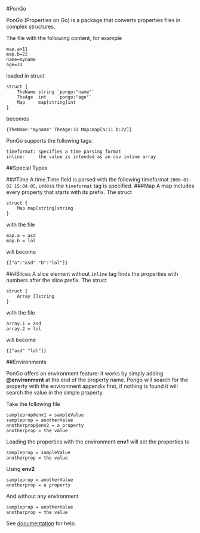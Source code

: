 #PonGo

PonGo (Properties on Go) is a package that converts properties files in complex structures.

The file with the following content, for example

	map.a=11
	map.b=22
	name=myname
	age=33

loaded in struct

	struct {
		TheName string `pongo:"name"`
		TheAge  int    `pongo:"age"`
		Map     map[string]int
	}

becomes

	{TheName:"myname" TheAge:33 Map:map[a:11 b:22]}

PonGo supports the following tags:

	timeformat: specifies a time parsing format
	inline:		the value is intended as an csv inline array 


##Special Types

###Time
A time.Time field is parsed with the following timeformat `2006-01-02 15:04:05`, unless the `timeformat` tag is specified.
###Map
A map includes every property that starts with its prefix. The struct
	
	struct {
		Map map[string]string
	}

with the file

	map.a = asd
	map.b = lol

will become

	{["a":"asd" "b":"lol"]}

###Slices
A slice element without `inline` tag finds the properties with numbers after the slice prefix. The struct
	
	struct {
		Array []string
	}

with the file

	array.1 = asd
	array.2 = lol

will become

	{["asd" "lol"]}

##Environments

PonGo offers an environment feature: it works by simply adding **@environment** at the end of the property name. 
Pongo will search for the property with the environment appendix first, if nothing is found it will search the value
in the simple property.

Take the following file

	sampleprop@env1 = sampleValue
	sampleprop = anotherValue
	anotherprop@env2 = a property
	anotherprop = the value

Loading the properties with the environment **env1** will set the properties to

	sampleprop = sampleValue
	anotherprop = the value

Using **env2**

	sampleprop = anotherValue
	anotherprop = a property

And without any environment

	sampleprop = anotherValue
	anotherprop = the value

See [documentation](https://godoc.org/github.com/klaidliadon/pongo) for help.

